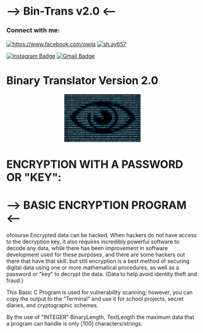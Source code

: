 # --> Bin-Trans v2.0 <--

<h3 align="left">Connect with me:</h3>
<p align="left">
<a href="https://fb.com/https://www.facebook.com/owjis" target="blank"><img align="center" src="https://raw.githubusercontent.com/rahuldkjain/github-profile-readme-generator/master/src/images/icons/Social/facebook.svg" alt="https://www.facebook.com/owjis" height="30" width="40" /></a>
<a href="https://instagram.com/sh.ay657" target="blank"><img align="center" src="https://raw.githubusercontent.com/rahuldkjain/github-profile-readme-generator/master/src/images/icons/Social/instagram.svg" alt="sh.ay657" height="30" width="40" /></a>

[![Instagram Badge](https://img.shields.io/badge/-sh.ay657-purple?style=flat-square&logo=instagram&logoColor=white&link=https://instagram.com/sh.ay657/)](https://instagram.com/sh.ay657)
[![Gmail Badge](https://img.shields.io/badge/-Edselcabaluna21@gmail.com-c14438?style=flat-square&logo=Gmail&logoColor=white&link=mailto:Edselcabaluna21@gmail.com)](mailto:Edselcabaluna21@gmail.com)


# Binary Translator Version 2.0 
<p align="center">
  <img src="https://github.com/GhostPoltergeist/Bin-Trans-v2.0/blob/main/logo.jpg" width="200"/>
</a></p>
  
# ENCRYPTION WITH A PASSWORD OR "KEY":
# --> BASIC ENCRYPTION PROGRAM <--
ofcourse Encrypted data can be hacked, When hackers do not have access to the decryption key, it also requires incredibly powerful software to decode any data, while there has been improvement in software development used for these purposes, and there are some hackers out there that have that skill. 
but still encryption is a best method of securing digital data using one or more mathematical procedures, as well as a password or "key" to decrypt the data. (Data to help avoid identity theft and fraud.)

This Basic C Program is used for vulnerability scanning; however, you can copy the output to the "Terminal" and use it for school projects, secret diaries, and cryptographic schemes.

By the use of "INTEGER" BinaryLength, TextLength the maximum data that a program can handle is only [100] characters/strings.
  
